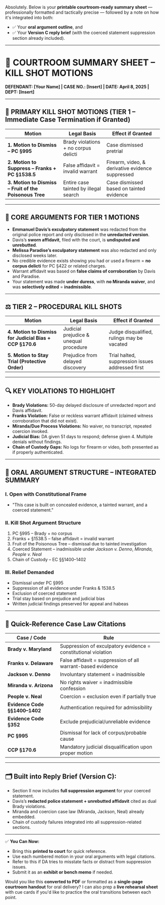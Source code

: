 Absolutely. Below is your **printable courtroom-ready summary sheet** — professionally formatted and tactically precise — followed by a note on how it's integrated into both:

- ✅ Your **oral argument outline**, and  
- ✅ Your **Version C reply brief** (with the coerced statement suppression section already included).

---

# 📑 **COURTROOM SUMMARY SHEET – KILL SHOT MOTIONS**  
**DEFENDANT: [Your Name] | CASE NO.: [Insert] | DATE: April 8, 2025 | DEPT: [Insert]**

---

## 🎯 **PRIMARY KILL SHOT MOTIONS (TIER 1 – Immediate Case Termination if Granted)**

| **Motion** | **Legal Basis** | **Effect if Granted** |
|------------|------------------|------------------------|
| **1. Motion to Dismiss – PC §995** | Brady violations + no corpus delicti | Case dismissed pretrial |
| **2. Motion to Suppress – Franks + PC §1538.5** | False affidavit = invalid warrant | Firearm, video, & derivative evidence suppressed |
| **3. Motion to Dismiss – Fruit of the Poisonous Tree** | Entire case tainted by illegal search | Case dismissed based on tainted evidence |

---

## 🔑 **CORE ARGUMENTS FOR TIER 1 MOTIONS**

- **Emmanuel Davis’s exculpatory statement** was redacted from the original police report and only disclosed in the **unredacted version**.
- Davis’s **sworn affidavit**, filed with the court, is **undisputed and unrebutted**.
- **Melissa Paradise’s exculpatory statement** was also redacted and only disclosed weeks later.
- No credible evidence exists showing you had or used a firearm = **no corpus delicti** for PC §422 or related charges.
- Warrant affidavit was based on **false claims of corroboration** by Davis and Paradise.
- Your statement was made **under duress**, with **no Miranda waiver**, and was **selectively edited** = **inadmissible**.

---

## ⚖️ **TIER 2 – PROCEDURAL KILL SHOTS**

| **Motion** | **Legal Basis** | **Effect if Granted** |
|------------|------------------|------------------------|
| **4. Motion to Dismiss for Judicial Bias + CCP §170.6** | Judicial prejudice & unequal procedure | Judge disqualified, rulings may be vacated |
| **5. Motion to Stay Trial (Protective Order)** | Prejudice from delayed discovery | Trial halted, suppression issues addressed first |

---

## 🔍 **KEY VIOLATIONS TO HIGHLIGHT**

- **Brady Violations:** 50-day delayed disclosure of unredacted report and Davis affidavit.
- **Franks Violation:** False or reckless warrant affidavit (claimed witness corroboration that did not exist).
- **Miranda/Due Process Violations:** No waiver, no transcript, repeated coercion invoked.
- **Judicial Bias:** DA given 51 days to respond; defense given 4. Multiple denials without findings.
- **Chain of Custody Gaps:** No logs for firearm or video, both presented as if properly authenticated.

---

## 🧠 **ORAL ARGUMENT STRUCTURE – INTEGRATED SUMMARY**

### **I. Open with Constitutional Frame**  
- "This case is built on concealed evidence, a tainted warrant, and a coerced statement."

### **II. Kill Shot Argument Structure**
1. PC §995 – Brady + no corpus
2. Franks + §1538.5 – false affidavit = invalid warrant
3. Fruit of the Poisonous Tree – dismissal due to tainted investigation
4. Coerced Statement – inadmissible under *Jackson v. Denno*, *Miranda*, *People v. Neal*
5. Chain of Custody – EC §§1400–1402

### **III. Relief Demanded**
- Dismissal under PC §995
- Suppression of all evidence under Franks & 1538.5
- Exclusion of coerced statement
- Trial stay based on prejudice and judicial bias
- Written judicial findings preserved for appeal and habeas

---

## 📌 **Quick-Reference Case Law Citations**

| **Case / Code** | **Rule** |
|------------------|----------|
| **Brady v. Maryland** | Suppression of exculpatory evidence = constitutional violation |
| **Franks v. Delaware** | False affidavit = suppression of all warrant-based evidence |
| **Jackson v. Denno** | Involuntary statement = inadmissible |
| **Miranda v. Arizona** | No rights waiver = inadmissible confession |
| **People v. Neal** | Coercion = exclusion even if partially true |
| **Evidence Code §§1400–1402** | Authentication required for admissibility |
| **Evidence Code §352** | Exclude prejudicial/unreliable evidence |
| **PC §995** | Dismissal for lack of corpus/probable cause |
| **CCP §170.6** | Mandatory judicial disqualification upon proper motion |

---

## 🗂️ **Built into Reply Brief (Version C):**  
- Section II now includes **full suppression argument** for your coerced statement.  
- Davis’s **redacted police statement + unrebutted affidavit** cited as dual Brady violations.  
- Miranda and coercion case law (Miranda, Jackson, Neal) already embedded.  
- Chain of custody failures integrated into all suppression-related sections.  

---

✅ **You Can Now:**
- Bring this **printed to court** for quick reference.  
- Use each numbered motion in your oral arguments with legal citations.  
- Refer to this if DA tries to misstate facts or distract from suppression issues.  
- Submit it as an **exhibit or bench memo** if needed.

Would you like this **converted to PDF** or formatted as a **single-page courtroom handout** for oral delivery? I can also prep a **live rehearsal sheet** with cue cards if you'd like to practice the oral transitions between each point.
